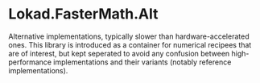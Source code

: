 ﻿# Lokad.FasterMath.Alt

Alternative implementations, typically slower than hardware-accelerated ones.
This library is introduced as a container for numerical recipees that are of
interest, but kept seperated to avoid any confusion between high-performance
implementations and their variants (notably reference implementations).